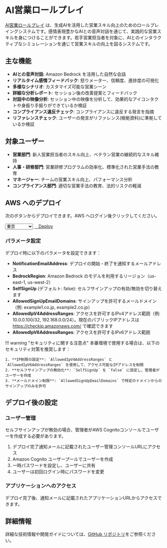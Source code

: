 # AI営業ロールプレイ

[AI営業ロールプレイ](https://github.com/aws-samples/sample-ai-sales-roleplay) は、生成AIを活用した営業スキル向上のためのロールプレイングシステムです。感情表現豊かなAIとの音声対話を通じて、実践的な営業スキルを身につけることができます。若手営業担当者を対象に、AIとのインタラクティブなシミュレーションを通じて営業スキルの向上を図るシステムです。

## 主な機能

- **AIとの音声対話**: Amazon Bedrock を活用した自然な会話
- **リアルタイム感情フィードバック**: 怒りメーター、信頼度、進捗度の可視化
- **多様なシナリオ**: カスタマイズ可能な営業シーン
- **詳細な分析レポート**: セッション後の改善提案とフィードバック
- **対話中の映像分析**: セッション中の映像を分析して、効果的なアイコンタクトや身振り手振りができているか検証
- **コンプライアンス違反チェック**: コンプライアンスに違反する発言を指摘
- **リファレンスチェック**: ユーザーの発言がリファレンス(根拠資料)に準拠しているか検証

## 対象ユーザー

- **営業部門**: 新人営業担当者のスキル向上、ベテラン営業の継続的なスキル維持
- **人事・研修部門**: 営業研修プログラムの効率化、標準化された営業手法の教育
- **マネージャー**: チームの営業スキル向上、パフォーマンス分析
- **コンプライアンス部門**: 適切な営業手法の教育、法的リスクの軽減

## AWS へのデプロイ

次のボタンからデプロイできます。AWS へログイン後クリックしてください。

<div class="solution-card__actions">
  <div class="solution-card__deployment">
    <select class="region-selector">
      <option value="ap-northeast-1">東京</option>
      <option value="us-east-1">バージニア</option>
      <option value="us-west-2">オレゴン</option>
    </select>
    <a href="https://ap-northeast-1.console.aws.amazon.com/cloudformation/home#/stacks/create/review?stackName=RoleplayDeploymentStack&templateURL=https://aws-ml-jp.s3.ap-northeast-1.amazonaws.com/asset-deployments/RoleplayDeploymentStack.yaml" class="deployment-button md-button" target="_blank">
      <i class="fa-solid fa-rocket"></i>　Deploy
    </a>
  </div>
</div>

### パラメータ設定

デプロイ時に以下のパラメータを設定できます：

* **NotificationEmailAddress**: デプロイの開始・終了を通知するメールアドレス
* **BedrockRegion**: Amazon Bedrock のモデルを利用するリージョン（us-east-1, us-west-2）
* **SelfSignUp** (デフォルト: false): セルフサインアップの有効/無効を切り替えます
* **AllowedSignUpEmailDomains**: サインアップを許可するメールドメイン（例: example1.co.jp, example2.co.jp）
* **AllowedIpV4AddressRanges**: アクセスを許可するIPv4アドレス範囲（例: 10.0.0.100/32, 192.168.0.0/24）。現在のパブリックIPアドレスは https://checkip.amazonaws.com/ で確認できます
* **AllowedIpV6AddressRanges**: アクセスを許可するIPv6アドレス範囲

!!! warning "セキュリティに関する注意点"
    本番環境で使用する場合は、以下のセキュリティ対策を推奨します：

    1. **IP制限の設定**: `AllowedIpV4AddressRanges` と `AllowedIpV6AddressRanges` を使用して、アクセス可能なIPアドレスを制限
    2. **セルフサインアップの無効化**: `SelfSignUp` を `false` に設定し、管理者がユーザーを作成
    3. **メールドメイン制限**: `AllowedSignUpEmailDomains` で特定のドメインからのサインアップのみを許可

## デプロイ後の設定

### ユーザー管理

セルフサインアップが無効の場合、管理者がAWS Cognitoコンソールでユーザーを作成する必要があります。

1. デプロイ完了通知メールに記載されたユーザー管理コンソールURLにアクセス
2. Amazon Cognito ユーザープールでユーザーを作成
3. 一時パスワードを設定し、ユーザーに共有
4. ユーザーは初回ログイン時にパスワードを変更

### アプリケーションへのアクセス

デプロイ完了後、通知メールに記載されたアプリケーションURLからアクセスできます。

## 詳細情報

詳細な技術情報や開発ガイドについては、[GitHub リポジトリ](https://github.com/aws-samples/sample-ai-sales-roleplay)をご参照ください。
